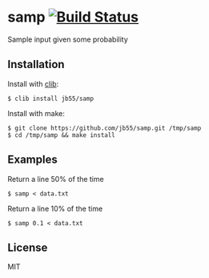 # samp [![Build Status](https://secure.travis-ci.org/jb55/extname.c.png?branch=master)](https://travis-ci.org/jb55/extname.c)

Sample input given some probability

## Installation

  Install with [clib](https://github.com/clibs/clib):

    $ clib install jb55/samp

  Install with make:

    $ git clone https://github.com/jb55/samp.git /tmp/samp
    $ cd /tmp/samp && make install

## Examples

Return a line 50% of the time

    $ samp < data.txt

Return a line 10% of the time

    $ samp 0.1 < data.txt

## License

  MIT


